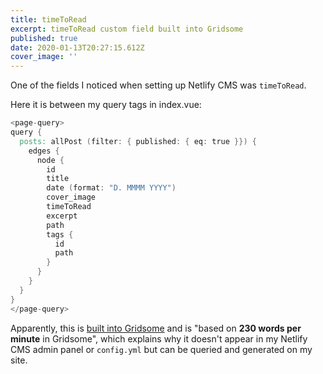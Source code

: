 ```yaml
---
title: timeToRead
excerpt: timeToRead custom field built into Gridsome
published: true
date: 2020-01-13T20:27:15.612Z
cover_image: ''
---
```

One of the fields I noticed when setting up Netlify CMS was `timeToRead`.

Here it is between my query tags in index.vue:

```v
<page-query>
query {
  posts: allPost (filter: { published: { eq: true }}) {
    edges {
      node {
        id
        title
        date (format: "D. MMMM YYYY")
        cover_image
        timeToRead
        excerpt
        path
        tags {
          id
          path
        }
      }
    }
  }
}
</page-query>
```

Apparently, this is [built into Gridsome](<`allPost (filter: { published: { eq: true }})`>) and is "based on **230 words per minute** in Gridsome", which explains why it doesn't appear in my Netlify CMS admin panel or `config.yml` but can be queried and generated on my site.
